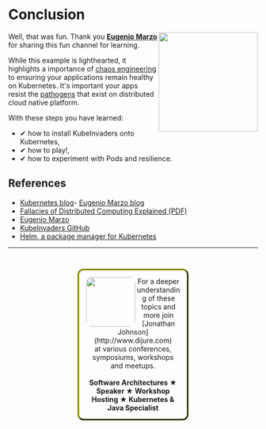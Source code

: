 # Conclusion #

<img align="right" src="/javajon/courses/kubernetes-choas/kubeinvaders/assets/eugenio-marzo.jfif" width=200>

Well, that was fun. Thank you **[Eugenio Marzo](https://www.linkedin.com/in/eugenio-marzo-646a6742/?originalSubdomain=it)** for sharing this fun channel for learning.

While this example is lighthearted, it highlights a importance of [chaos engineering](https://en.wikipedia.org/wiki/Chaos_engineering) to ensuring your applications remain healthy on Kubernetes. It's important your apps resist the [pathogens](http://www.rgoarchitects.com/Files/fallacies.pdf) that exist on distributed cloud native platform.

With these steps you have learned:

- &#x2714; how to install KubeInvaders onto Kubernetes,
- &#x2714; how to play!,
- &#x2714; how to experiment with Pods and resilience.

## References ##

- [Kubernetes blog](https://kubernetes.io/blog/2020/01/22/kubeinvaders-gamified-chaos-engineering-tool-for-kubernetes/)- [Eugenio Marzo blog](https://devopstribe.it/)
- [Fallacies of Distributed Computing Explained (PDF)](http://www.rgoarchitects.com/Files/fallacies.pdf)
- [Eugenio Marzo](https://www.linkedin.com/in/eugenio-marzo-646a6742/?originalSubdomain=it)
- [KubeInvaders GitHub](https://github.com/lucky-sideburn/KubeInvaders)
- [Helm, a package manager for Kubernetes](https://helm.sh/)

------
<p style="text-align: center; padding: 1em; margin: 3em; margin-left: 10em; margin-right: 10em; border-; 1px; border-color: olive;  border-radius: 12px; border-style:outset">
<img align="left" src="/javajon/courses/kubernetes-pipelines/tekton/assets/jonathan-johnson.jpg" width="100" style="border-radius: 12px">
For a deeper understanding of these topics and more join <br>[Jonathan Johnson](http://www.dijure.com)<br> at various conferences, symposiums, workshops and meetups.
<br><br>
<b>Software Architectures ★ Speaker ★ Workshop Hosting ★ Kubernetes & Java Specialist</b>
</p>
